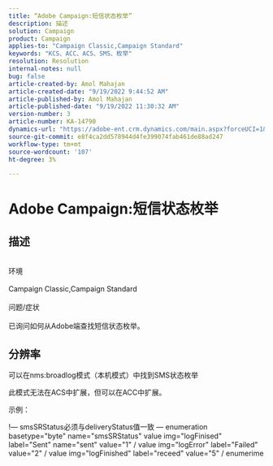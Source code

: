 ```yaml
---
title: “Adobe Campaign:短信状态枚举”
description: 描述
solution: Campaign
product: Campaign
applies-to: "Campaign Classic,Campaign Standard"
keywords: "KCS、ACC、ACS、SMS、枚举"
resolution: Resolution
internal-notes: null
bug: false
article-created-by: Amol Mahajan
article-created-date: "9/19/2022 9:44:52 AM"
article-published-by: Amol Mahajan
article-published-date: "9/19/2022 11:30:32 AM"
version-number: 3
article-number: KA-14790
dynamics-url: "https://adobe-ent.crm.dynamics.com/main.aspx?forceUCI=1&pagetype=entityrecord&etn=knowledgearticle&id=571343b0-ff37-ed11-9db0-00224808629f"
source-git-commit: e8f4ca2dd578944d4fe399074fab461de88ad247
workflow-type: tm+mt
source-wordcount: '107'
ht-degree: 3%

---
```


# Adobe Campaign:短信状态枚举

## 描述

<br>环境<br><br>
Campaign Classic,Campaign Standard
<br><br>问题/症状<br><br>
已询问如何从Adobe端查找短信状态枚举。


## 分辨率


可以在nms:broadlog模式（本机模式）中找到SMS状态枚举

此模式无法在ACS中扩展，但可以在ACC中扩展。

示例：

!— smsSRStatus必须与deliveryStatus值一致 — enumeration basetype=&quot;byte&quot; name=&quot;smsSRStatus&quot; value img=&quot;logFinised&quot; label=&quot;Sent&quot; name=&quot;sent&quot; value=&quot;1&quot; / value img=&quot;logError&quot; label=&quot;Failed&quot; value=&quot;2&quot; / value img=&quot;logFinished&quot; label=&quot;receed&quot; value=&quot;5&quot; / enumerime
